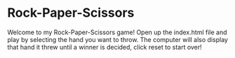 # Rock-Paper-Scissors

Welcome to my Rock-Paper-Scissors game! Open up the index.html file and play by selecting the hand you want to throw. The computer will also display that hand it threw until a winner is decided, click reset to start over!